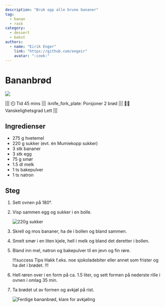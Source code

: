 ```yaml
---
description: "Bruk opp alle brune bananer"
tag:
  - banan
  - rask
category:
  - dessert
  - bakst
authors:
  - name: "Eirik Enger"
    link: "https://github.com/engeir"
    avatar: ":cook:"
---
```


# Bananbrød

![](/static/bananbrod/bananbrod-banner.webp)

<!-- dprint-ignore-start -->
||| :timer_clock: Tid
45 mins
||| :knife_fork_plate: Porsjoner
2 brød
||| :cook: Vanskelighetsgrad
Lett
|||
<!-- dprint-ignore-end -->

## Ingredienser

- 275 g hvetemel
- 220 g sukker (evt. én Mumiekopp sukker)
- 3 stk bananer
- 3 stk egg
- 75 g smør
- 1.5 dl melk
- 1 ts bakepulver
- 1 ts natron

## Steg

1. Sett ovnen på 180°.
2. Visp sammen egg og sukker i en bolle.

   ![220g sukker](/static/bananbrod/bananbrod-sukker.webp)

3. Skrell og mos bananer, ha de i bollen og bland sammen.
4. Smelt smør i en liten kjele, hell i melk og bland det deretter i bollen.
5. Bland inn mel, natron og bakepulver til en jevn og fin røre.

   <!-- dprint-ignore-start -->
   !!!success Tips
   Hakk f.eks. noe sjokoladebiter eller annet som frister og ha det i brødet.
   !!!
   <!-- dprint-ignore-end -->

6. Hell røren over i en form på ca. 1.5 liter, og sett formen på nederste rille i ovnen
   i omlag 35 min.
7. Ta brødet ut av formen og avkjøl på rist.

   ![Ferdige bananbrød, klare for avkjøling](/static/bananbrod/bananbrod-ovn.webp)
